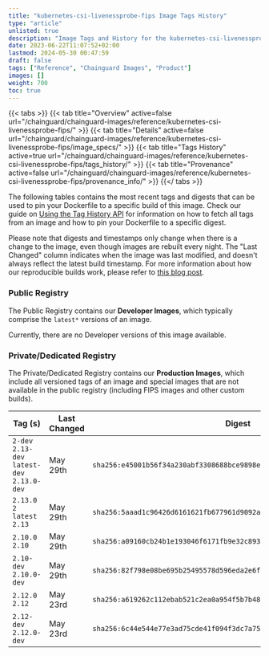 ```yaml
---
title: "kubernetes-csi-livenessprobe-fips Image Tags History"
type: "article"
unlisted: true
description: "Image Tags and History for the kubernetes-csi-livenessprobe-fips Chainguard Image"
date: 2023-06-22T11:07:52+02:00
lastmod: 2024-05-30 00:47:59
draft: false
tags: ["Reference", "Chainguard Images", "Product"]
images: []
weight: 700
toc: true
---
```


{{< tabs >}}
{{< tab title="Overview" active=false url="/chainguard/chainguard-images/reference/kubernetes-csi-livenessprobe-fips/" >}}
{{< tab title="Details" active=false url="/chainguard/chainguard-images/reference/kubernetes-csi-livenessprobe-fips/image_specs/" >}}
{{< tab title="Tags History" active=true url="/chainguard/chainguard-images/reference/kubernetes-csi-livenessprobe-fips/tags_history/" >}}
{{< tab title="Provenance" active=false url="/chainguard/chainguard-images/reference/kubernetes-csi-livenessprobe-fips/provenance_info/" >}}
{{</ tabs >}}

The following tables contains the most recent tags and digests that can be used to pin your Dockerfile to a specific build of this image. Check our guide on [Using the Tag History API](/chainguard/chainguard-images/using-the-tag-history-api/) for information on how to fetch all tags from an image and how to pin your Dockerfile to a specific digest.

Please note that digests and timestamps only change when there is a change to the image, even though images are rebuilt every night. The "Last Changed" column indicates when the image was last modified, and doesn't always reflect the latest build timestamp. For more information about how our reproducible builds work, please refer to [this blog post](https://www.chainguard.dev/unchained/reproducing-chainguards-reproducible-image-builds).

### Public Registry
The Public Registry contains our **Developer Images**, which typically comprise the `latest*` versions of an image.

Currently, there are no Developer versions of this image available.

### Private/Dedicated Registry
The Private/Dedicated Registry contains our **Production Images**, which include all versioned tags of an image and special images that are not available in the public registry (including FIPS images and other custom builds).

| Tag (s)                                       | Last Changed | Digest                                                                    |
|-----------------------------------------------|--------------|---------------------------------------------------------------------------|
|  `2-dev` `2.13-dev` `latest-dev` `2.13.0-dev` | May 29th     | `sha256:e45001b56f34a230abf3308688bce9898e107007e440dce51a8b796b10d65094` |
|  `2.13.0` `2` `latest` `2.13`                 | May 29th     | `sha256:5aaad1c96426d6161621fb677961d9092a2c13b1e82c477bb30e9cee16e9fa1e` |
|  `2.10.0` `2.10`                              | May 29th     | `sha256:a09160cb24b1e193046f6171fb9e32c893d68ca10a98e7c22083d75d95fa4844` |
|  `2.10-dev` `2.10.0-dev`                      | May 29th     | `sha256:82f798e08be695b25495578d596eda2e6f3df992aca52ebd606e7517e15dd421` |
|  `2.12.0` `2.12`                              | May 23rd     | `sha256:a619262c112ebab521c2ea0a954f5b7b48de7296fe9cf2a376edd1771e61efc3` |
|  `2.12-dev` `2.12.0-dev`                      | May 23rd     | `sha256:6c44e544e77e3ad75cde41f094f3dc7a756a2e9db2a9e2c0d2196eda31ca8e19` |

